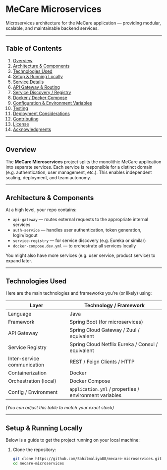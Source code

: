 # MeCare Microservices

Microservices architecture for the MeCare application — providing modular, scalable, and maintainable backend services.

---

## Table of Contents

1. [Overview](#overview)  
2. [Architecture & Components](#architecture--components)  
3. [Technologies Used](#technologies-used)  
4. [Setup & Running Locally](#setup--running-locally)  
5. [Service Details](#service-details)  
6. [API Gateway & Routing](#api-gateway--routing)  
7. [Service Discovery / Registry](#service-discovery--registry)  
8. [Docker / Docker Compose](#docker--docker-compose)  
9. [Configuration & Environment Variables](#configuration--environment-variables)  
10. [Testing](#testing)  
11. [Deployment Considerations](#deployment-considerations)  
12. [Contributing](#contributing)  
13. [License](#license)  
14. [Acknowledgments](#acknowledgments)

---

## Overview

The **MeCare Microservices** project splits the monolithic MeCare application into separate services. Each service is responsible for a distinct domain (e.g. authentication, user management, etc.). This enables independent scaling, deployment, and team autonomy.

---

## Architecture & Components

At a high level, your repo contains:

- `api-gateway` — routes external requests to the appropriate internal services  
- `auth-service` — handles user authentication, token generation, login/logout  
- `service-registry` — for service discovery (e.g. Eureka or similar)  
- `docker-compose.dev.yml` — to orchestrate all services locally  

You might also have more services (e.g. user service, product service) to expand later.

---

## Technologies Used

Here are the main technologies and frameworks you’re (or likely) using:

| Layer | Technology / Framework |
|---|---|
| Language | Java |
| Framework | Spring Boot (for microservices) |
| API Gateway | Spring Cloud Gateway / Zuul / equivalent |
| Service Registry | Spring Cloud Netflix Eureka / Consul / equivalent |
| Inter-service communication | REST / Feign Clients / HTTP |
| Containerization | Docker |
| Orchestration (local) | Docker Compose |
| Config / Environment | `application.yml` / properties / environment variables |

_(You can adjust this table to match your exact stack)_

---

## Setup & Running Locally

Below is a guide to get the project running on your local machine:

1. Clone the repository:
   ```bash
   git clone https://github.com/Sahilmaliya88/mecare-microservices.git
   cd mecare-microservices
